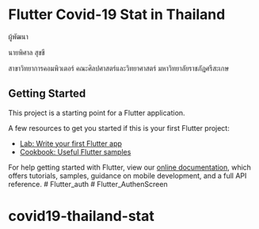 # Flutter Covid-19 Stat in Thailand

ผู้พัฒนา

นายพิศาล สุขขี

สาขาวิทยาการคอมพิวเตอร์ คณะศิลปศาสตร์และวิทยาศาสตร์ มหาวิทยาลัยราชภัฏศรีสะเกษ

## Getting Started

This project is a starting point for a Flutter application.

A few resources to get you started if this is your first Flutter project:

- [Lab: Write your first Flutter app](https://flutter.dev/docs/get-started/codelab)
- [Cookbook: Useful Flutter samples](https://flutter.dev/docs/cookbook)

For help getting started with Flutter, view our
[online documentation](https://flutter.dev/docs), which offers tutorials,
samples, guidance on mobile development, and a full API reference.
#   F l u t t e r _ a u t h 
 
 # Flutter_AuthenScreen
# covid19-thailand-stat
